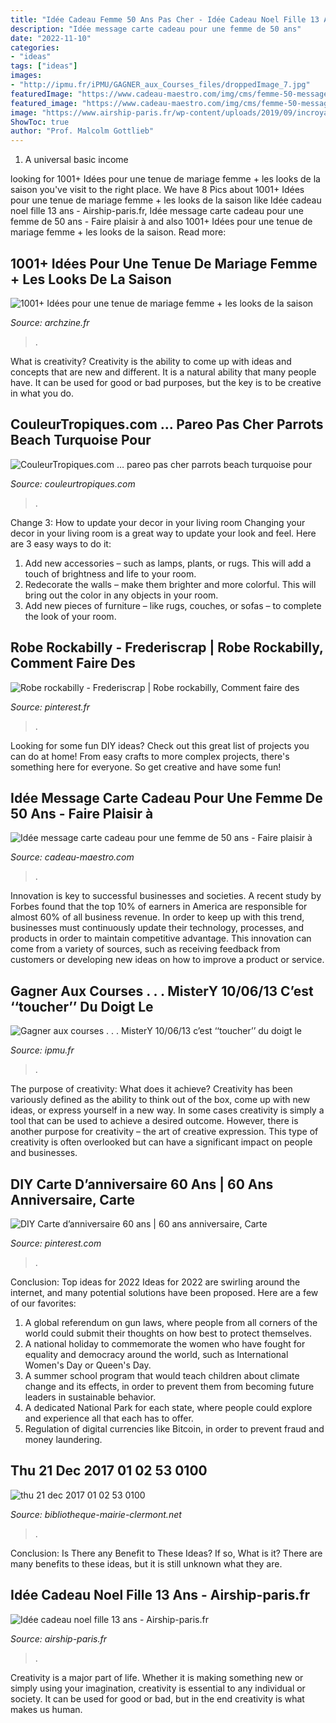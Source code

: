 ```yaml
---
title: "Idée Cadeau Femme 50 Ans Pas Cher - Idée Cadeau Noel Fille 13 Ans"
description: "Idée message carte cadeau pour une femme de 50 ans"
date: "2022-11-10"
categories:
- "ideas"
tags: ["ideas"]
images:
- "http://ipmu.fr/iPMU/GAGNER_aux_Courses_files/droppedImage_7.jpg"
featuredImage: "https://www.cadeau-maestro.com/img/cms/femme-50-message.jpg"
featured_image: "https://www.cadeau-maestro.com/img/cms/femme-50-message.jpg"
image: "https://www.airship-paris.fr/wp-content/uploads/2019/09/incroyable-interieur-accessoires-en-particulier-idee-cadeau-ado-fille-14-ans-700x875-1-296x210.jpg"
ShowToc: true
author: "Prof. Malcolm Gottlieb"
---
```



1. A universal basic income

	

		
looking for 1001+ Idées pour une tenue de mariage femme + les looks de la saison you've visit to the right place. We have 8 Pics about 1001+ Idées pour une tenue de mariage femme + les looks de la saison like Idée cadeau noel fille 13 ans - Airship-paris.fr, Idée message carte cadeau pour une femme de 50 ans - Faire plaisir à and also 1001+ Idées pour une tenue de mariage femme + les looks de la saison. Read more:
		
    
## 1001+ Idées Pour Une Tenue De Mariage Femme + Les Looks De La Saison

<img loading=lazy src="https://archzine.fr/wp-content/uploads/2017/11/robe-habillée-pour-mariage-en-dentelle-rose-et-verte-sac-pochette-avec-gros-pompon-rose.jpg" onerror="this.onerror=null;this.src='https://tse2.mm.bing.net/th?id=OIP.2gc9crXhuQWr11NcUiEQnQHaLH&amp;pid=15.1';" alt="1001+ Idées pour une tenue de mariage femme + les looks de la saison">

_Source: archzine.fr_

>. 

	

What is creativity?
Creativity is the ability to come up with ideas and concepts that are new and different. It is a natural ability that many people have. It can be used for good or bad purposes, but the key is to be creative in what you do.

    
## CouleurTropiques.com … Pareo Pas Cher Parrots Beach Turquoise Pour

<img loading=lazy src="https://www.couleurtropiques.com/ori-pareo-parrots-beach-turquoise-1533.jpg" onerror="this.onerror=null;this.src='https://tse4.mm.bing.net/th?id=OIP.t7tuPfQK9w5E0U-SffXiQgHaLr&amp;pid=15.1';" alt="CouleurTropiques.com … pareo pas cher parrots beach turquoise pour">

_Source: couleurtropiques.com_

>. 

	

Change 3: How to update your decor in your living room
Changing your decor in your living room is a great way to update your look and feel. Here are 3 easy ways to do it: 
1. Add new accessories – such as lamps, plants, or rugs. This will add a touch of brightness and life to your room. 
2. Redecorate the walls – make them brighter and more colorful. This will bring out the color in any objects in your room. 
3. Add new pieces of furniture – like rugs, couches, or sofas – to complete the look of your room.

    
## Robe Rockabilly - Frederiscrap | Robe Rockabilly, Comment Faire Des

<img loading=lazy src="https://i.pinimg.com/originals/4e/8f/33/4e8f3367ec59f2137e571e5d6da4c951.jpg" onerror="this.onerror=null;this.src='https://tse2.mm.bing.net/th?id=OIP.kb6zb_FSai2TJC03U-LkXQHaKY&amp;pid=15.1';" alt="Robe rockabilly - Frederiscrap | Robe rockabilly, Comment faire des">

_Source: pinterest.fr_

>. 

	

Looking for some fun DIY ideas? Check out this great list of projects you can do at home! From easy crafts to more complex projects, there's something here for everyone. So get creative and have some fun!

    
## Idée Message Carte Cadeau Pour Une Femme De 50 Ans - Faire Plaisir à

<img loading=lazy src="https://www.cadeau-maestro.com/img/cms/femme-50-message.jpg" onerror="this.onerror=null;this.src='https://tse1.mm.bing.net/th?id=OIP.ymK_EJXFoVALs9qPnQlTGAHaCx&amp;pid=15.1';" alt="Idée message carte cadeau pour une femme de 50 ans - Faire plaisir à">

_Source: cadeau-maestro.com_

>. 

	

Innovation is key to successful businesses and societies. A recent study by Forbes found that the top 10% of earners in America are responsible for almost 60% of all business revenue. In order to keep up with this trend, businesses must continuously update their technology, processes, and products in order to maintain competitive advantage. This innovation can come from a variety of sources, such as receiving feedback from customers or developing new ideas on how to improve a product or service.

    
## Gagner Aux Courses . . . MisterY 10/06/13 C’est ‘‘toucher’’ Du Doigt Le

<img loading=lazy src="http://ipmu.fr/iPMU/GAGNER_aux_Courses_files/droppedImage_7.jpg" onerror="this.onerror=null;this.src='https://tse3.mm.bing.net/th?id=OIP.zrJ5cA_kY4iQEskx3N8hhgAAAA&amp;pid=15.1';" alt="Gagner aux courses . . . MisterY 10/06/13 c’est ‘‘toucher’’ du doigt le">

_Source: ipmu.fr_

>. 

	

The purpose of creativity: What does it achieve?
Creativity has been variously defined as the ability to think out of the box, come up with new ideas, or express yourself in a new way. In some cases creativity is simply a tool that can be used to achieve a desired outcome. However, there is another purpose for creativity – the art of creative expression. This type of creativity is often overlooked but can have a significant impact on people and businesses.

    
## DIY Carte D’anniversaire 60 Ans | 60 Ans Anniversaire, Carte

<img loading=lazy src="https://i.pinimg.com/736x/7f/c2/e0/7fc2e06e6bbd773f48006959d99ce326.jpg" onerror="this.onerror=null;this.src='https://tse3.mm.bing.net/th?id=OIP.NlFlXKI2zPGELYBsmH_HwQHaJ3&amp;pid=15.1';" alt="DIY Carte d’anniversaire 60 ans | 60 ans anniversaire, Carte">

_Source: pinterest.com_

>. 

	

Conclusion: Top ideas for 2022
Ideas for 2022 are swirling around the internet, and many potential solutions have been proposed. Here are a few of our favorites: 
1. A global referendum on gun laws, where people from all corners of the world could submit their thoughts on how best to protect themselves. 
2. A national holiday to commemorate the women who have fought for equality and democracy around the world, such as International Women's Day or Queen's Day. 
3. A summer school program that would teach children about climate change and its effects, in order to prevent them from becoming future leaders in sustainable behavior. 
4. A dedicated National Park for each state, where people could explore and experience all that each has to offer. 
5. Regulation of digital currencies like Bitcoin, in order to prevent fraud and money laundering.

    
## Thu 21 Dec 2017 01 02 53 0100

<img loading=lazy src="https://websvc.afi-sa.net/afi_opac_services/images/jaquettes/0/0/4/3/thumbs/43757.jpeg" onerror="this.onerror=null;this.src='https://tse4.mm.bing.net/th?id=OIP.fBYalO3DyaEJw051YoBvCwAAAA&amp;pid=15.1';" alt="thu 21 dec 2017 01 02 53 0100">

_Source: bibliotheque-mairie-clermont.net_

>. 

	

Conclusion: Is There any Benefit to These Ideas? If so, What is it?
There are many benefits to these ideas, but it is still unknown what they are.

    
## Idée Cadeau Noel Fille 13 Ans - Airship-paris.fr

<img loading=lazy src="https://www.airship-paris.fr/wp-content/uploads/2019/09/incroyable-interieur-accessoires-en-particulier-idee-cadeau-ado-fille-14-ans-700x875-1-296x210.jpg" onerror="this.onerror=null;this.src='https://tse2.mm.bing.net/th?id=OIP.yHMEwEiLrnw3SS1m6EZzyAAAAA&amp;pid=15.1';" alt="Idée cadeau noel fille 13 ans - Airship-paris.fr">

_Source: airship-paris.fr_

>. 

	

Creativity is a major part of life. Whether it is making something new or simply using your imagination, creativity is essential to any individual or society. It can be used for good or bad, but in the end creativity is what makes us human.

